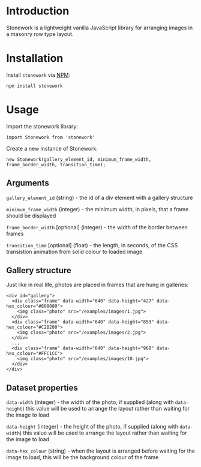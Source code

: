 # Introduction

Stonework is a lightweight vanilla JavaScript library for arranging images in a masonry row type layout.

# Installation

Install `stonework` via [NPM](https://www.npmjs.com):

`npm install stonework`

# Usage

Import the stonework library:

`import Stonework from 'stonework'`

Create a new instance of Stonework:

`new Stonework(gallery_element_id, minimum_frame_width, frame_border_width, transition_time);`

## Arguments

`gallery_element_id` (string) - the id of a div element with a gallery structure

`minimum_frame_width` (integer) - the minimum width, in pixels, that a frame should be displayed

`frame_border_width` [optional] (integer) - the width of the border between frames

`transition_time` [optional] (float) - the length, in seconds, of the CSS transistion animation from solid colour to loaded image

## Gallery structure

Just like in real life, photos are placed in frames that are hung in galleries:

```
<div id="gallery">
  <div class="frame" data-width="640" data-height="427" data-hex_colour="#808080">
    <img class="photo" src="/examples/images/1.jpg">
  </div>
  <div class="frame" data-width="640" data-height="853" data-hex_colour="#C2B280">
    <img class="photo" src="/examples/images/2.jpg">
  </div>
  ...
  <div class="frame" data-width="640" data-height="960" data-hex_colour="#FFC1CC">
    <img class="photo" src="/examples/images/10.jpg">
  </div>
</div>
```

## Dataset properties

`data-width` (integer) - the width of the photo, if supplied (along with `data-height`) this value will be used to arrange the layout rather than waiting for the image to load

`data-height` (integer) - the height of the photo, if supplied (along with `data-width`) this value will be used to arrange the layout rather than waiting for the image to load

`data-hex_colour` (string) - when the layout is arranged before waiting for the image to load, this will be the background colour of the frame
